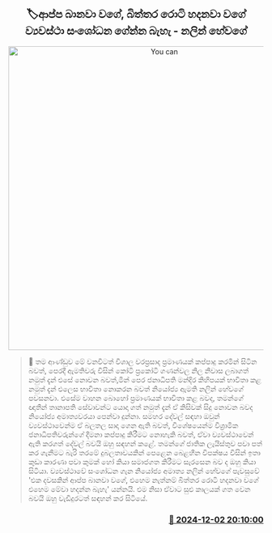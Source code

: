 <p align='center'><b><h2 align='center' title='You can't bring constitutional amendments like unloading hoppers or making egg rolls - Nalin Hewage'>🏷ආප්ප බානවා වගේ, බිත්තර රොටි හදනවා වගේ ව්‍යවස්ථා සංශෝධන ගේන්න බැහැ - නලින් හේවගේ</h2></b></p>
<p align='center'><img src='https://helakuru.sgp1.cdn.digitaloceanspaces.com/esana/images/lib/nalin-hewage-89773.jpg' width='600' alt='You can't bring constitutional amendments like unloading hoppers or making egg rolls - Nalin Hewage'></p>

>📝 තම ආණ්ඩුව මේ වනවිටත් විශාල වරප්‍රසාද ප්‍රමාණයක් කප්පාදු කරමින් සිටින බවත්, පෙරදී ඇමතිවරු විසින් කෝටි ප්‍රකෝටි ගණන්වල නිල නිවාස ලබාගත් නමුත් දැන් එසේ නොවන බවත්,මින් පෙර ජනාධිපති මන්දිර කිහිපයක් භාවිතා කළ නමුත් දැන් එලෙස භාවිතා නොකරන බවත් නියෝජ්‍ය ඇමති නලින් හේවගේ පවසනවා.
එසේම වාහන බොහෝ ප්‍රමාණයක් භාවිතා කළ බවද, තමන්ගේ ඥාතීන් තානාපති සේවාවන්ට යොදා ගත් නමුත් දැන් ඒ කිසිවක් සිදු නොවන බවද නියෝජ්‍ය අමාත්‍යවරයා පෙන්වා දුන්නා.
සමහර දේවල් සඳහා ඔවුන් ව්‍යවස්ථාවෙන්ම ඒ බලතල සාදා ගෙන ඇති බවත්, විශේෂයෙන්ම විශ්‍රාමික ජනාධිපතිවරුන්ගේ දීමනා කප්පාදු කිරීමට නොහැකි බවත්, ඒවා ව්‍යවස්ථාවෙන් ඇති කරගත් දේවල් බවයි ඔහු සඳහන් කළේ.
තමන්ගේ ජාතික ලැයිස්තුව පවා පත් කර ගැනීමට බැරි තරමේ දුබලතාවයකින් පෙළෙන බෙළහීන විපක්ෂය විසින් ඉතා කුඩා කාරණා පවා කුමක් හෝ කියා සමාජගත කිරීමට සැරසෙන බව ද ඔහු කියා සිටියා.
ව්‍යවස්ථාවේ සංශෝධන ගැන නියෝජ්‍ය අමාත්‍ය නලින් හේවගේ පැවසුවේ 'එක දවසකින් ආප්ප බානවා වගේ, එහෙම නැත්නම් බිත්තර රොටි හදනවා වගේ එහෙම මේවා හදන්න බැහැ' යන්නයි.
එම නිසා ඒවාට සුළු කාලයක් ගත වෙන බවයි ඔහු වැඩිදුරටත් සඳහන් කර සිටියේ. 


<h3 align='right'><a href='https://www.helakuru.lk/esana/p/105610/'>📅 2024-12-02 20:10:00</a></h3>
